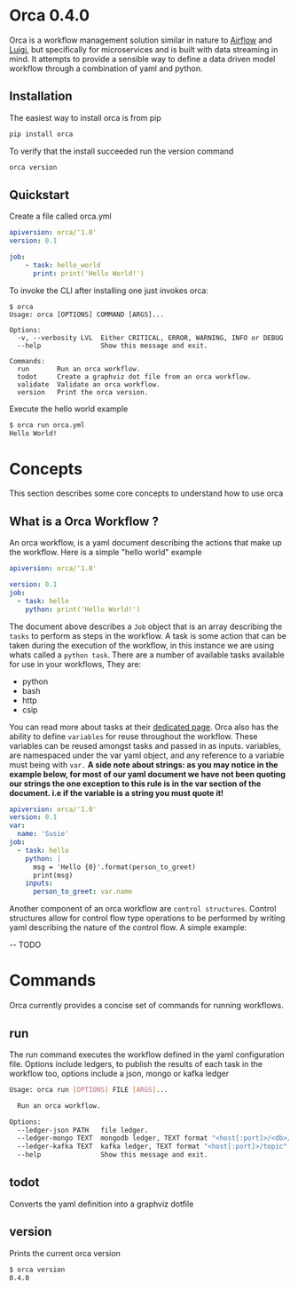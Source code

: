 # Orca 0.4.0

Orca is a workflow management solution similar in nature to [Airflow]() and [Luigi](),
but specifically for microservices and is built with data streaming in mind. It attempts to provide
a sensible way to define a data driven model workflow through a combination of yaml and python.  

## Installation
The easiest way to install orca is from pip
```bash
pip install orca
```
To verify that the install succeeded run the version command
```bash
orca version
```

 
## Quickstart
Create a file called orca.yml
```yaml
apiversion: orca/'1.0'
version: 0.1

job:
    - task: hello_world
      print: print('Hello World!')


```
To invoke the CLI after installing one just invokes orca:
```
$ orca
Usage: orca [OPTIONS] COMMAND [ARGS]...

Options:
  -v, --verbosity LVL  Either CRITICAL, ERROR, WARNING, INFO or DEBUG
  --help               Show this message and exit.

Commands:
  run       Run an orca workflow.
  todot     Create a graphviz dot file from an orca workflow.
  validate  Validate an orca workflow.
  version   Print the orca version.

```
Execute the hello world example
```bash
$ orca run orca.yml
Hello World!
```

# Concepts
This section describes some core concepts to understand how to use orca

## What is a Orca Workflow ?
An orca workflow, is a yaml document describing the actions that make up the workflow.
Here is a simple "hello world" example
```yaml
apiversion: orca/'1.0'

version: 0.1
job:
  - task: hello
    python: print('Hello World!')

```
The document above describes a `Job` object that is an array describing the `tasks` to perform as steps in the workflow.
A task is some action that can be taken during the execution of the workflow, in this instance we are using
whats called a `python task`. There are a number of available tasks available for use in your workflows, They are:
* python
* bash
* http
* csip

You can read more about tasks at their [dedicated page]().
Orca also has the ability to define `variables` for reuse throughout the workflow. These variables can be reused amongst
tasks and passed in as inputs. variables, are namespaced under the var yaml object, and any reference to a variable must
being with `var.`
**A side note about strings: as you may notice in the example below, for most of our yaml document we have not been
quoting our strings the one exception to  this rule is in the var section of the document. i.e if the variable is a string
you must quote it!**
```yaml
apiversion: orca/'1.0'
version: 0.1
var:
  name: 'Susie'
job:
  - task: hello
    python: |
      msg = 'Hello {0}'.format(person_to_greet)
      print(msg)
    inputs:
      person_to_greet: var.name
```
Another component of an orca workflow are `control structures`. Control structures allow for
control flow type operations to be performed by writing yaml describing the nature of the control
flow. A simple example:

-- TODO


# Commands
Orca currently provides a concise set of commands for running workflows.

## run
The run command executes the workflow defined in the yaml configuration file.
Options include ledgers, to publish the results of each task in the workflow too, options include a json, mongo or kafka ledger
```bash
Usage: orca run [OPTIONS] FILE [ARGS]...

  Run an orca workflow.

Options:
  --ledger-json PATH   file ledger.
  --ledger-mongo TEXT  mongodb ledger, TEXT format "<host[:port]>/<db>/<col>".
  --ledger-kafka TEXT  kafka ledger, TEXT format "<host[:port]>/topic".
  --help               Show this message and exit.
```
## todot
Converts the yaml definition into a graphviz dotfile
## version
Prints the current orca version
```bash
$ orca version
0.4.0
```